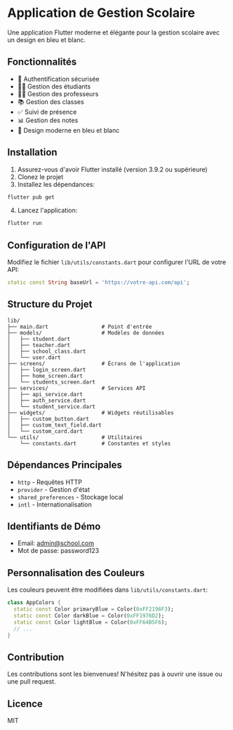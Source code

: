 # Application de Gestion Scolaire

Une application Flutter moderne et élégante pour la gestion scolaire avec un design en bleu et blanc.

## Fonctionnalités

- 🔐 Authentification sécurisée
- 👨‍🎓 Gestion des étudiants
- 👨‍🏫 Gestion des professeurs
- 📚 Gestion des classes
- ✅ Suivi de présence
- 📊 Gestion des notes
- 🎨 Design moderne en bleu et blanc

## Installation

1. Assurez-vous d'avoir Flutter installé (version 3.9.2 ou supérieure)
2. Clonez le projet
3. Installez les dépendances:

```bash
flutter pub get
```

4. Lancez l'application:

```bash
flutter run
```

## Configuration de l'API

Modifiez le fichier `lib/utils/constants.dart` pour configurer l'URL de votre API:

```dart
static const String baseUrl = 'https://votre-api.com/api';
```

## Structure du Projet

```
lib/
├── main.dart                 # Point d'entrée
├── models/                   # Modèles de données
│   ├── student.dart
│   ├── teacher.dart
│   ├── school_class.dart
│   └── user.dart
├── screens/                  # Écrans de l'application
│   ├── login_screen.dart
│   ├── home_screen.dart
│   └── students_screen.dart
├── services/                 # Services API
│   ├── api_service.dart
│   ├── auth_service.dart
│   └── student_service.dart
├── widgets/                  # Widgets réutilisables
│   ├── custom_button.dart
│   ├── custom_text_field.dart
│   └── custom_card.dart
└── utils/                    # Utilitaires
    └── constants.dart        # Constantes et styles
```

## Dépendances Principales

- `http` - Requêtes HTTP
- `provider` - Gestion d'état
- `shared_preferences` - Stockage local
- `intl` - Internationalisation

## Identifiants de Démo

- Email: admin@school.com
- Mot de passe: password123

## Personnalisation des Couleurs

Les couleurs peuvent être modifiées dans `lib/utils/constants.dart`:

```dart
class AppColors {
  static const Color primaryBlue = Color(0xFF2196F3);
  static const Color darkBlue = Color(0xFF1976D2);
  static const Color lightBlue = Color(0xFF64B5F6);
  // ...
}
```

## Contribution

Les contributions sont les bienvenues! N'hésitez pas à ouvrir une issue ou une pull request.

## Licence

MIT

